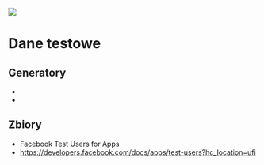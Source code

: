 [![](https://img.shields.io/badge/Facebook-%23TestowanieOprogramowania-blue.svg)](https://www.facebook.com/groups/TestowanieOprogramowania/)


# Dane testowe


## Generatory

*
 *

## Zbiory

* Facebook Test Users for Apps
 * https://developers.facebook.com/docs/apps/test-users?hc_location=ufi
